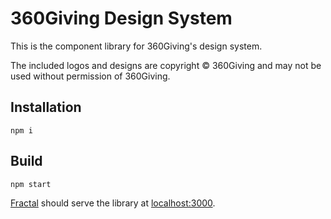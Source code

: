 # 360Giving Design System

This is the component library for 360Giving's design system. 

The included logos and designs are copyright © 360Giving and may not be used without permission of 360Giving.

## Installation 

```shell
npm i
```

## Build

```shell
npm start
```

[Fractal](https://fractal.build/guide/) should serve the library at [localhost:3000](http://localhost:3000/).

